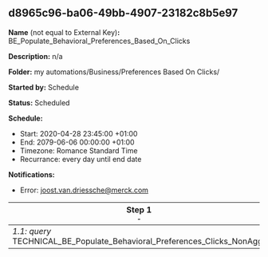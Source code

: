 ## d8965c96-ba06-49bb-4907-23182c8b5e97

**Name** (not equal to External Key)**:** BE_Populate_Behavioral_Preferences_Based_On_Clicks

**Description:** n/a

**Folder:** my automations/Business/Preferences Based On Clicks/

**Started by:** Schedule

**Status:** Scheduled

**Schedule:**

* Start: 2020-04-28 23:45:00 +01:00
* End: 2079-06-06 00:00:00 +01:00
* Timezone: Romance Standard Time
* Recurrance: every day until end date

**Notifications:**

* Error: joost.van.driessche@merck.com

| Step 1<br>_<small>-</small>_ | Step 2<br>_<small>-</small>_ | Step 3<br>_<small>-</small>_ |
| --- | --- | --- |
| _1.1: query_<br>TECHNICAL_BE_Populate_Behavioral_Preferences_Clicks_NonAggr | _2.1: query_<br>TECHNICAL_BE_Populate_Behavioral_Preferences_Clicks_Aggregated | _3.1: query_<br>BE_Populate_Behavioral_Preferences_Based_On_Clicks |
